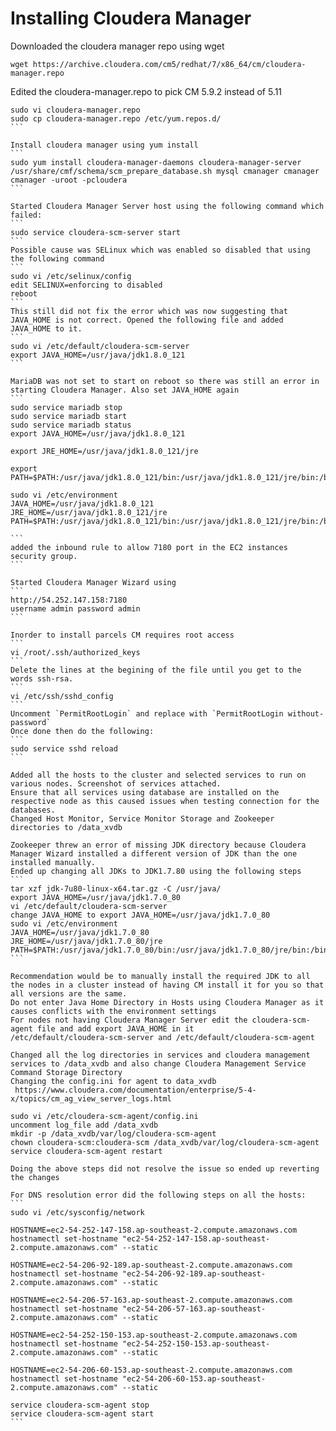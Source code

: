 # Installing Cloudera Manager

Downloaded the cloudera manager repo using wget
```
wget https://archive.cloudera.com/cm5/redhat/7/x86_64/cm/cloudera-manager.repo
```
Edited the cloudera-manager.repo to pick CM 5.9.2 instead of 5.11
````
sudo vi cloudera-manager.repo
sudo cp cloudera-manager.repo /etc/yum.repos.d/
```

Install cloudera manager using yum install
```
sudo yum install cloudera-manager-daemons cloudera-manager-server
/usr/share/cmf/schema/scm_prepare_database.sh mysql cmanager cmanager cmanager -uroot -pcloudera 
```

Started Cloudera Manager Server host using the following command which failed:
```
sudo service cloudera-scm-server start
```
Possible cause was SELinux which was enabled so disabled that using the following command
```
sudo vi /etc/selinux/config
edit SELINUX=enforcing to disabled
reboot
```
This still did not fix the error which was now suggesting that JAVA_HOME is not correct. Opened the following file and added JAVA_HOME to it.
```
sudo vi /etc/default/cloudera-scm-server
export JAVA_HOME=/usr/java/jdk1.8.0_121
```

MariaDB was not set to start on reboot so there was still an error in starting Cloudera Manager. Also set JAVA_HOME again
```
sudo service mariadb stop
sudo service mariadb start
sudo service mariadb status
export JAVA_HOME=/usr/java/jdk1.8.0_121

export JRE_HOME=/usr/java/jdk1.8.0_121/jre

export PATH=$PATH:/usr/java/jdk1.8.0_121/bin:/usr/java/jdk1.8.0_121/jre/bin:/bin

sudo vi /etc/environment
JAVA_HOME=/usr/java/jdk1.8.0_121
JRE_HOME=/usr/java/jdk1.8.0_121/jre
PATH=$PATH:/usr/java/jdk1.8.0_121/bin:/usr/java/jdk1.8.0_121/jre/bin:/bin

```
added the inbound rule to allow 7180 port in the EC2 instances security group.
```

Started Cloudera Manager Wizard using
```
http://54.252.147.158:7180
username admin password admin
```

Inorder to install parcels CM requires root access
```
vi /root/.ssh/authorized_keys
```
Delete the lines at the begining of the file until you get to the words ssh-rsa.
```
vi /etc/ssh/sshd_config
```
Uncomment `PermitRootLogin` and replace with `PermitRootLogin without-password`
Once done then do the following:
```
sudo service sshd reload
```

Added all the hosts to the cluster and selected services to run on various nodes. Screenshot of services attached.
Ensure that all services using database are installed on the respective node as this caused issues when testing connection for the databases.
Changed Host Monitor, Service Monitor Storage and Zookeeper directories to /data_xvdb

Zookeeper threw an error of missing JDK directory because Cloudera Manager Wizard installed a different version of JDK than the one installed manually.
Ended up changing all JDKs to JDK1.7.80 using the following steps
```
tar xzf jdk-7u80-linux-x64.tar.gz -C /usr/java/
export JAVA_HOME=/usr/java/jdk1.7.0_80
vi /etc/default/cloudera-scm-server
change JAVA_HOME to export JAVA_HOME=/usr/java/jdk1.7.0_80
sudo vi /etc/environment
JAVA_HOME=/usr/java/jdk1.7.0_80
JRE_HOME=/usr/java/jdk1.7.0_80/jre
PATH=$PATH:/usr/java/jdk1.7.0_80/bin:/usr/java/jdk1.7.0_80/jre/bin:/bin
```

Recommendation would be to manually install the required JDK to all the nodes in a cluster instead of having CM install it for you so that all versions are the same.
Do not enter Java Home Directory in Hosts using Cloudera Manager as it causes conflicts with the environment settings
For nodes not having Cloudera Manager Server edit the cloudera-scm-agent file and add export JAVA_HOME in it
/etc/default/cloudera-scm-server and /etc/default/cloudera-scm-agent

Changed all the log directories in services and cloudera management services to /data_xvdb and also change Cloudera Management Service Command Storage Directory
Changing the config.ini for agent to data_xvdb
 https://www.cloudera.com/documentation/enterprise/5-4-x/topics/cm_ag_view_server_logs.html

sudo vi /etc/cloudera-scm-agent/config.ini
uncomment log_file add /data_xvdb
mkdir -p /data_xvdb/var/log/cloudera-scm-agent
chown cloudera-scm:cloudera-scm /data_xvdb/var/log/cloudera-scm-agent
service cloudera-scm-agent restart

Doing the above steps did not resolve the issue so ended up reverting the changes

For DNS resolution error did the following steps on all the hosts:
```
sudo vi /etc/sysconfig/network

HOSTNAME=ec2-54-252-147-158.ap-southeast-2.compute.amazonaws.com
hostnamectl set-hostname "ec2-54-252-147-158.ap-southeast-2.compute.amazonaws.com" --static

HOSTNAME=ec2-54-206-92-189.ap-southeast-2.compute.amazonaws.com 
hostnamectl set-hostname "ec2-54-206-92-189.ap-southeast-2.compute.amazonaws.com" --static

HOSTNAME=ec2-54-206-57-163.ap-southeast-2.compute.amazonaws.com 
hostnamectl set-hostname "ec2-54-206-57-163.ap-southeast-2.compute.amazonaws.com" --static

HOSTNAME=ec2-54-252-150-153.ap-southeast-2.compute.amazonaws.com 
hostnamectl set-hostname "ec2-54-252-150-153.ap-southeast-2.compute.amazonaws.com" --static

HOSTNAME=ec2-54-206-60-153.ap-southeast-2.compute.amazonaws.com 
hostnamectl set-hostname "ec2-54-206-60-153.ap-southeast-2.compute.amazonaws.com" --static

service cloudera-scm-agent stop
service cloudera-scm-agent start
```